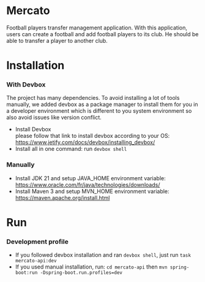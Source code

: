 # Mercato

Football players transfer management application. With this application, users can create a football and add football
players to its club. He should be able to transfer a player to another club.

# Installation

### With Devbox

The project has many dependencies. To avoid installing a lot of tools manually, we added devbox as a package manager to
install them for you in a developer environment which is different to you system environment so also avoid issues like
version conflict.

* Install Devbox   
  please follow that link to install devbox according to your OS: https://www.jetify.com/docs/devbox/installing_devbox/
* Install all in one command: run ```devbox shell```

### Manually

* Install JDK 21 and setup JAVA_HOME environment variable:  https://www.oracle.com/fr/java/technologies/downloads/
* Install Maven 3 and setup MVN_HOME environment variable: https://maven.apache.org/install.html

# Run

### Development profile

* If you followed devbox installation and ran ```devbox shell```, just run ```task mercato-api:dev```
* If you used manual installation, run: ```cd mercato-api``` then
  ```mvn spring-boot:run -Dspring-boot.run.profiles=dev```